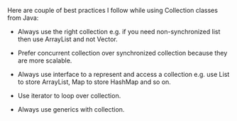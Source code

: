 Here are couple of best practices I follow while using Collection
classes from Java:

- Always use the right collection e.g. if you need non-synchronized
  list then use ArrayList and not Vector.

- Prefer concurrent collection over synchronized collection because
  they are more scalable.

- Always use interface to a represent and access a collection e.g. use
  List to store ArrayList, Map to store HashMap and so on.

- Use iterator to loop over collection.

- Always use generics with collection.